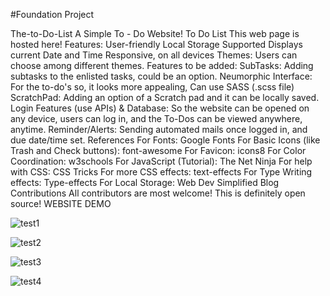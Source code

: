#Foundation Project

The-to-Do-List
A Simple To - Do Website!
To Do List
This web page is hosted here!
Features:
User-friendly
Local Storage Supported
Displays current Date and Time
Responsive, on all devices
Themes: Users can choose among different themes.
Features to be added:
SubTasks: Adding subtasks to the enlisted tasks, could be an option.
Neumorphic Interface: For the to-do's so, it looks more appealing, Can use SASS (.scss file)
ScratchPad: Adding an option of a Scratch pad and it can be locally saved.
Login Features (use APIs) & Database: So the website can be opened on any device, users can log in, and the To-Dos can be viewed anywhere, anytime.
Reminder/Alerts: Sending automated mails once logged in, and due date/time set.
References
For Fonts: Google Fonts
For Basic Icons (like Trash and Check buttons): font-awesome
For Favicon: icons8
For Color Coordination: w3schools
For JavaScript (Tutorial): The Net Ninja
For help with CSS: CSS Tricks
For more CSS effects: text-effects
For Type Writing effects: Type-effects
For Local Storage: Web Dev Simplified Blog
Contributions
All contributors are most welcome! This is definitely open source!
WEBSITE DEMO

![test1](https://github.com/Tebogo2012/The-to-do-List/assets/126574363/ff3a10d7-f8cf-4e23-83f6-88cbb1ab031b)

![test2](https://github.com/Tebogo2012/The-to-do-List/assets/126574363/bdc1df9d-aa7a-4713-96c1-2017228ca06b)

![test3](https://github.com/Tebogo2012/The-to-do-List/assets/126574363/9328a52f-0328-48b0-b850-0f4f8340dd20)

![test4](https://github.com/Tebogo2012/The-to-do-List/assets/126574363/ecbca2dd-7dcc-4cc6-a8d0-a48d454539a0)
